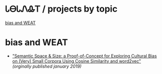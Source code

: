 # ᏓᎾᏓᏁᎲᎢ / projects by topic

[bias and WEAT](#bias-and-weat)

# bias and WEAT

* ["Semantic Space & Size: a Proof-of-Concept for Exploring Cultural Bias on (Very) Small Corpora Using Cosine Similarity and word2vec"](https://IndigenousEngineering.github.io/blog/posts/semantic_space_and_size.html) _(orginally published january 2019)_

